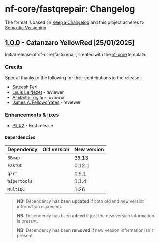 # nf-core/fastqrepair: Changelog

The format is based on [Keep a Changelog](https://keepachangelog.com/en/1.0.0/)
and this project adheres to [Semantic Versioning](https://semver.org/spec/v2.0.0.html).

## [1.0.0](https://github.com/nf-core/fastqrepair/releases/tag/1.0.0) - Catanzaro YellowRed [25/01/2025]

Initial release of nf-core/fastqrepair, created with the [nf-core](https://nf-co.re/) template.

### Credits

Special thanks to the following for their contributions to the release:

- [Sateesh Peri](https://github.com/sateeshperi)
- [Louis Le Nézet](https://github.com/LouisLeNezet) - reviewer
- [Anabella Trigila](https://github.com/atrigila) - reviewer
- [James A. Fellows Yates](https://github.com/jfy133) - reviewer

### Enhancements & fixes

- [PR #2](https://github.com/nf-core/fastqrepair/pull/2) - First release

### `Dependencies`

| Dependency   | Old version | New version |
| ------------ | ----------- | ----------- |
| `BBmap`      |             | 39.13       |
| `FastQC`     |             | 0.12.1      |
| `gzrt`       |             | 0.9.1       |
| `Wipertools` |             | 1.1.4       |
| `MultiQC`    |             | 1.26        |

> **NB:** Dependency has been **updated** if both old and new version information is present.
>
> **NB:** Dependency has been **added** if just the new version information is present.
>
> **NB:** Dependency has been **removed** if new version information isn't present.
